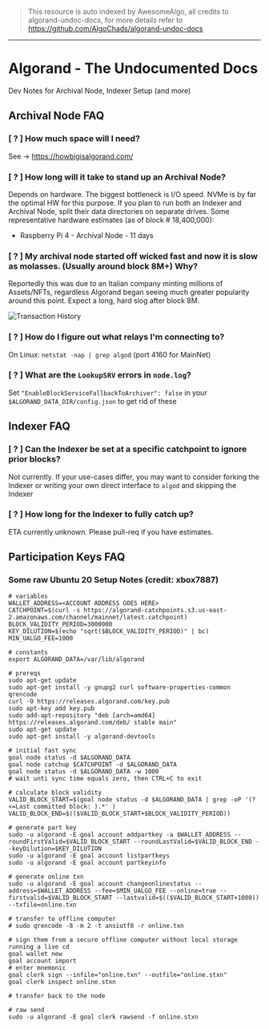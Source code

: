 > This resource is auto indexed by AwesomeAlgo, all credits to algorand-undoc-docs, for more details refer to https://github.com/AlgoChads/algorand-undoc-docs

---

# Algorand - The Undocumented Docs

Dev Notes for Archival Node, Indexer Setup (and more)

## Archival Node FAQ

### [ ? ] How much space will I need?

See -> https://howbigisalgorand.com/

### [ ? ] How long will it take to stand up an Archival Node?

Depends on hardware. The biggest bottleneck is I/O speed. NVMe is by far the optimal HW for this purpose. If you plan to run both an Indexer and Archival Node, split their data directories on separate drives. Some representative hardware estimates (as of block # 18,400,000):

- Raspberry Pi 4 - Archival Node - 11 days

### [ ? ] My archival node started off wicked fast and now it is slow as molasses. (Usually around block 8M+) Why?

Reportedly this was due to an Italian company minting millions of Assets/NFTs, regardless Algorand began seeing much greater popularity around this point. Expect a long, hard slog after block 8M.

![Transaction History](https://media.discordapp.net/attachments/807825288666939482/926325259311919145/unknown.png "Transaction History")

### [ ? ] How do I figure out what relays I'm connecting to?

On Linux: `netstat -nap | grep algod` (port 4160 for MainNet)

### [ ? ] What are the `LookupSRV` errors in `node.log`?

Set `"EnableBlockServiceFallbackToArchiver": false` in your `$ALGORAND_DATA_DIR/config.json` to get rid of these

## Indexer FAQ

### [ ? ] Can the Indexer be set at a specific catchpoint to ignore prior blocks?

Not currently. If your use-cases differ, you may want to consider forking the Indexer or writing your own direct interface to `algod` and skipping the Indexer

### [ ? ] How long for the Indexer to fully catch up?

ETA currently unknown. Please pull-req if you have estimates.

## Participation Keys FAQ

### Some raw Ubuntu 20 Setup Notes (credit: xbox7887)

```
# variables
WALLET_ADDRESS=<ACCOUNT ADDRESS GOES HERE>
CATCHPOINT=$(curl -s https://algorand-catchpoints.s3.us-east-2.amazonaws.com/channel/mainnet/latest.catchpoint)
BLOCK_VALIDITY_PERIOD=3000000
KEY_DILUTION=$(echo "sqrt($BLOCK_VALIDITY_PERIOD)" | bc)
MIN_UALGO_FEE=1000

# constants
export ALGORAND_DATA=/var/lib/algorand

# prereqs
sudo apt-get update
sudo apt-get install -y gnupg2 curl software-properties-common qrencode
curl -O https://releases.algorand.com/key.pub
sudo apt-key add key.pub
sudo add-apt-repository "deb [arch=amd64] https://releases.algorand.com/deb/ stable main"
sudo apt-get update
sudo apt-get install -y algorand-devtools

# initial fast sync
goal node status -d $ALGORAND_DATA
goal node catchup $CATCHPOINT -d $ALGORAND_DATA
goal node status -d $ALGORAND_DATA -w 1000
# wait unti sync time equals zero, then CTRL+C to exit

# calculate block validity
VALID_BLOCK_START=$(goal node status -d $ALGORAND_DATA | grep -oP '(?<=Last committed block: ).*' )
VALID_BLOCK_END=$(($VALID_BLOCK_START+$BLOCK_VALIDITY_PERIOD))

# generate part key
sudo -u algorand -E goal account addpartkey -a $WALLET_ADDRESS --roundFirstValid=$VALID_BLOCK_START --roundLastValid=$VALID_BLOCK_END --keyDilution=$KEY_DILUTION
sudo -u algorand -E goal account listpartkeys
sudo -u algorand -E goal account partkeyinfo

# generate online txn
sudo -u algorand -E goal account changeonlinestatus --address=$WALLET_ADDRESS --fee=$MIN_UALGO_FEE --online=true --firstvalid=$VALID_BLOCK_START --lastvalid=$(($VALID_BLOCK_START+1000)) --txfile=online.txn

# transfer to offline computer
# sudo qrencode -8 -m 2 -t ansiutf8 -r online.txn

# sign them from a secure offline computer without local storage running a live cd
goal wallet new
goal account import
# enter mnemonic
goal clerk sign --infile="online.txn" --outfile="online.stxn"
goal clerk inspect online.stxn

# transfer back to the node

# raw send
sudo -u algorand -E goal clerk rawsend -f online.stxn
```
